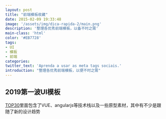 ```yaml
---
layout: post
title: "前端模板收藏"
date: 2015-02-09 19:33:48
image: '/assets/img/dica-rapida-2/main.png'
description: '整理各优秀前端模板，以备不时之需'
main-class: 'html'
color: '#EB7728'
tags:
- UI
- 模板
- 前端
categories:
twitter_text: 'Aprenda a usar as meta tags sociais.'
introduction: "整理各优秀前端模板，以便不时之需"
---
```





## 2019第一波UI模板
[TOP30](https://mp.weixin.qq.com/s/y1ZO0405qbisrdrqmeJVGg)里面包含了VUE、angularjs等技术栈以及一些原型素材，其中有不少是跟随了新的设计趋势